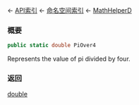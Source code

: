 ← [API索引](Api-Index) ← [命名空间索引](Namespace-Index) ← [MathHelperD](VRageMath.MathHelperD)

### 概要

```csharp
public static double PiOver4
```

Represents the value of pi divided by four.

### 返回

[double](https://docs.microsoft.com/en-us/dotnet/api/System.Double?view=netframework-4.6)

